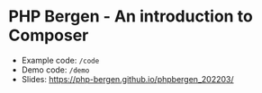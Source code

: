 # PHP Bergen - An introduction to Composer

* Example code: `/code`
* Demo code: `/demo`
* Slides: https://php-bergen.github.io/phpbergen_202203/

